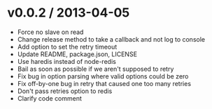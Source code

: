 
v0.0.2 / 2013-04-05
==================

  * Force no slave on read
  * Change release method to take a callback and not log to console
  * Add option to set the retry timeout
  * Update README, package.json, LICENSE
  * Use haredis instead of node-redis
  * Bail as soon as possible if we aren't supposed to retry
  * Fix bug in option parsing where valid options could be zero
  * Fix off-by-one bug in retry that caused one too many retries
  * Don't pass retries option to redis
  * Clarify code comment
